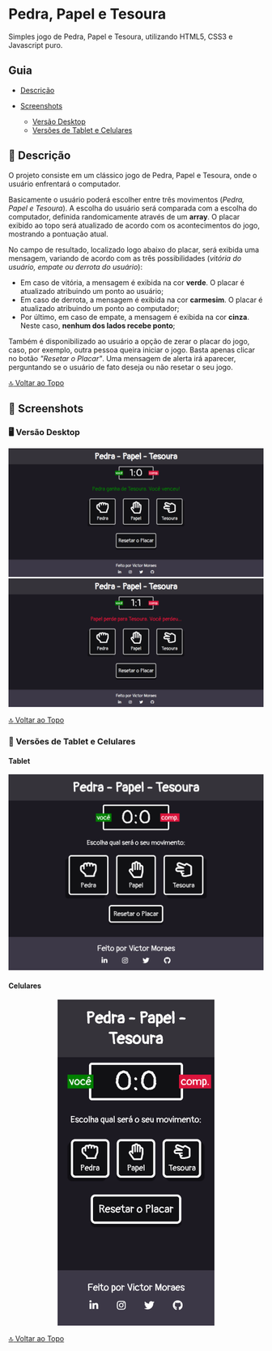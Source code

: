# Pedra, Papel e Tesoura

Simples jogo de Pedra, Papel e Tesoura, utilizando HTML5, CSS3 e Javascript puro.

<a name="ancora"></a>
## Guia
- [Descrição](#ancora1)
- [Screenshots](#ancora2)
  - [Versão Desktop](#ancora3)
  - [Versões de Tablet e Celulares](#ancora4)

  <a id="ancora1"></a>
## :pushpin: Descrição

O projeto consiste em um clássico jogo de Pedra, Papel e Tesoura, onde o usuário enfrentará o computador.

Basicamente o usuário poderá escolher entre três movimentos (*Pedra, Papel e Tesoura*). A escolha do usuário será comparada com a escolha do computador, definida randomicamente através de um **array**. O placar exibido ao topo será atualizado de acordo com os acontecimentos do jogo, mostrando a pontuação atual.

No campo de resultado, localizado logo abaixo do placar, será exibida uma mensagem, variando de acordo com as três possibilidades (*vitória do usuário, empate ou derrota do usuário*):

- Em caso de vitória, a mensagem é exibida na cor **verde**. O placar é atualizado atribuindo um ponto ao usuário;
- Em caso de derrota, a mensagem é exibida na cor **carmesim**. O placar é atualizado atribuindo um ponto ao computador;
- Por último, em caso de empate, a mensagem é exibida na cor **cinza**. Neste caso, **nenhum dos lados recebe ponto**;

Também é disponibilizado ao usuário a opção de zerar o placar do jogo, caso, por exemplo, outra pessoa queira iniciar o jogo. Basta apenas clicar no botão *"Resetar o Placar"*. Uma mensagem de alerta irá aparecer, perguntando se o usuário de fato deseja ou não resetar o seu jogo.

[:top: Voltar ao Topo](#ancora)

<a id="ancora2"></a>
## :camera_flash: Screenshots

<a id="ancora3"></a>
### :desktop_computer: Versão Desktop
![](images/desktop-images/desktop-1.png)
![](images/desktop-images/desktop-2.png)

[:top: Voltar ao Topo](#ancora)

<a id="ancora4"></a>
### :iphone: Versões de Tablet e Celulares

#### Tablet
<p align="center">
  <img src="images/mobile-images/tablet.png" width="750" />
</p>

#### Celulares
<p align="center">
  <img src="images/mobile-images/mobile-small.png" width="310" />
</p>

[:top: Voltar ao Topo](#ancora)
